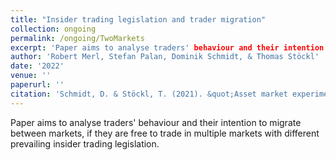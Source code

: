 ```yaml
---
title: "Insider trading legislation and trader migration"
collection: ongoing
permalink: /ongoing/TwoMarkets
excerpt: 'Paper aims to analyse traders' behaviour and their intention to migrate between markets, if they are free to trade in multiple markets with different prevailing insider trading legislation.'
author: 'Robert Merl, Stefan Palan, Dominik Schmidt, & Thomas Stöckl'
date: '2022'
venue: ''
paperurl: ''
citation: 'Schmidt, D. & Stöckl, T. (2021). &quot;Asset market experiments with diverse information&quot; <i>Handbook of experimenal Finance 1</i>. 1(1).'
---
```


Paper aims to analyse traders' behaviour and their intention to migrate between markets, if they are free to trade in multiple markets with different prevailing insider trading legislation.
